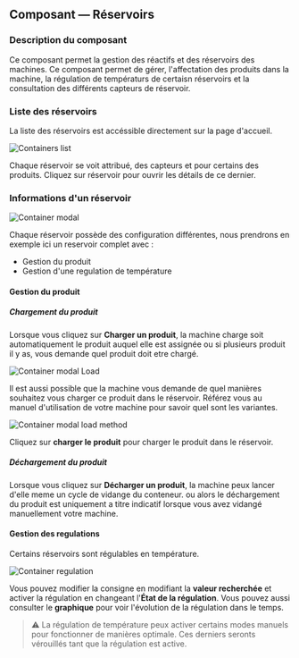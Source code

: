 ## Composant — Réservoirs

### Description du composant

Ce composant permet la gestion des réactifs et des réservoirs des machines. Ce composant permet de gérer, l'affectation des produits dans la machine, la régulation de températurs de certaisn réservoirs et la consultation des différents capteurs de réservoir.

### Liste des réservoirs

La liste des réservoirs est accéssible directement sur la page d'accueil.

![Containers list](assets/containers-list.png)

Chaque réservoir se voit attribué, des capteurs et pour certains des produits. Cliquez sur réservoir pour ouvrir les détails de ce dernier.

### Informations d'un réservoir

![Container modal](assets/container-modal.png)

Chaque réservoir possède des configuration différentes, nous prendrons en exemple ici un reservoir complet avec :

- Gestion du produit
- Gestion d'une regulation de température

#### Gestion du produit

##### Chargement du produit

Lorsque vous cliquez sur **Charger un produit**, la machine charge soit automatiquement le produit auquel elle est assignée ou si plusieurs produit il y as, vous demande quel produit doit etre chargé.

![Container modal Load](assets/container-modal-load.png)

Il est aussi possible que la machine vous demande de quel manières souhaitez vous charger ce produit dans le réservoir. Référez vous au manuel d'utilisation de votre machine pour savoir quel sont les variantes.

![Container modal load method](assets/container-modal-load-method.png)

Cliquez sur **charger le produit** pour charger le produit dans le réservoir.

##### Déchargement du produit

Lorsque vous cliquez sur **Décharger un produit**, la machine peux lancer d'elle meme un cycle de vidange du conteneur. ou alors le déchargement du produit est uniquement a titre indicatif lorsque vous avez vidangé manuellement votre machine.

#### Gestion des regulations

Certains réservoirs sont régulables en température. 

![Container regulation](assets/container-regulation.png)

Vous pouvez modifier la consigne en modifiant la **valeur recherchée** et activer la régulation en changeant l'**État de la régulation**. Vous pouvez aussi consulter le **graphique** pour voir l'évolution de la régulation dans le temps.

> ⚠️ La régulation de température peux activer certains modes manuels pour fonctionner de manières optimale. Ces derniers seronts vérouillés tant que la régulation est active.